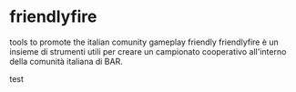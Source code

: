 # friendlyfire
tools to promote the italian comunity gameplay friendly
friendlyfire è un insieme di strumenti utili per creare un campionato cooperativo all'interno della comunità italiana di BAR.

test
